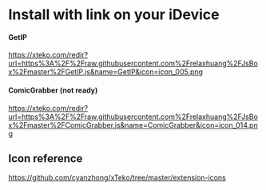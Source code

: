 # Install with link on your iDevice
#### GetIP
https://xteko.com/redir?url=https%3A%2F%2Fraw.githubusercontent.com%2Frelaxhuang%2FJsBox%2Fmaster%2FGetIP.js&name=GetIP&icon=icon_005.png


#### ComicGrabber (not ready)
https://xteko.com/redir?url=https%3A%2F%2Fraw.githubusercontent.com%2Frelaxhuang%2FJsBox%2Fmaster%2FComicGrabber.js&name=ComicGrabber&icon=icon_014.png



## Icon reference
https://github.com/cyanzhong/xTeko/tree/master/extension-icons
